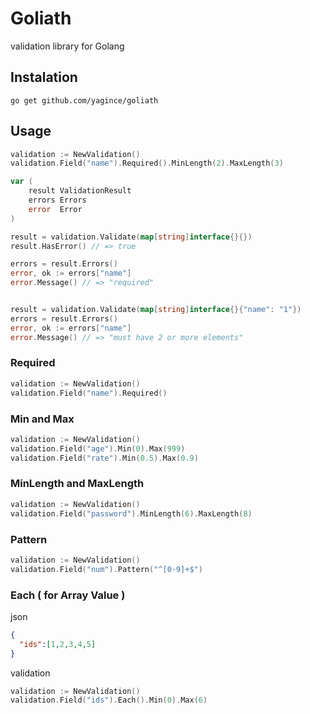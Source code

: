# Goliath

validation library for Golang

## Instalation

```
go get github.com/yagince/goliath
```

## Usage

```go
validation := NewValidation()
validation.Field("name").Required().MinLength(2).MaxLength(3)

var (
	result ValidationResult
	errors Errors
	error  Error
)

result = validation.Validate(map[string]interface{}{})
result.HasError() // => true

errors = result.Errors()
error, ok := errors["name"]
error.Message() // => "required"


result = validation.Validate(map[string]interface{}{"name": "1"})
errors = result.Errors()
error, ok := errors["name"]
error.Message() // => "must have 2 or more elements"
```

### Required

```go
validation := NewValidation()
validation.Field("name").Required()
```

### Min and Max

```go
validation := NewValidation()
validation.Field("age").Min(0).Max(999)
validation.Field("rate").Min(0.5).Max(0.9)
```

### MinLength and MaxLength

```go
validation := NewValidation()
validation.Field("password").MinLength(6).MaxLength(8)
```

### Pattern

```go
validation := NewValidation()
validation.Field("num").Pattern("^[0-9]+$")
```

### Each ( for Array Value )

json
```json
{
  "ids":[1,2,3,4,5]
}
```
validation
```go
validation := NewValidation()
validation.Field("ids").Each().Min(0).Max(6)
```
